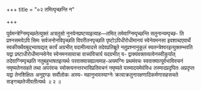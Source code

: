 +++
title = "०२ तमित्पृच्छन्ति न"

+++

पूर्वमन्त्रेग्निम्पृच्छतेत्युक्तं अत्रतुसो नुनयेनप्रष्टव्यइत्याह—तमित् तमेवाग्निम्पृच्छन्ति सतुनान्यम्पृच्छ- ति प्रश्नसमयेऽपि सिमः सर्वजनोनविपृच्छति विपरीतनपृच्छति पृष्टोऽपिधीरोधीमानयं स्वेनेवमनसा इवशाब्दएवार्थे स्वकीयथैवबुद्भ्यायद्यत् कार्यं अग्रभीत् वदामीत्यादत्ते तदेवप्रतिब्रूते नतुप्रश्नानुकूलं स्वतन्त्रेश्वरइत्युक्तम्भवति यद्वा प्रष्टाधीरोधीमान्स्वेनेव स्वेनमनसावाचा वाच्यंविचार्य यदग्रभीत् य- द्वाक्यंवक्तव्यत्वेनस्वीकुर्यात् तदेवाग्निम्पृच्छति नतुबहुभाषतइत्यर्थः परवाक्यासह्यत्वमाह-अयमग्निः प्रथमंवचः स्ववाक्यात्पूर्वभाविवचनं नमृष्यतेनसहते तथा अपरंवचः स्वोक्त्यनन्तरभाविप्रतिवचनं नमृष्यते यस्मादयमेवंविधः तस्मादप्रदृपितः अप्रदृप्तः यद्वा तेनशिक्षितः अनुद्दण्डः सर्वोलोकः अस्य- महानुभावस्याग्नेः क्रत्वाक्रतुनारक्षणादिकर्मणासहसचते सङ्गच्छतेजीवतीत्यर्थः ॥ २ ॥